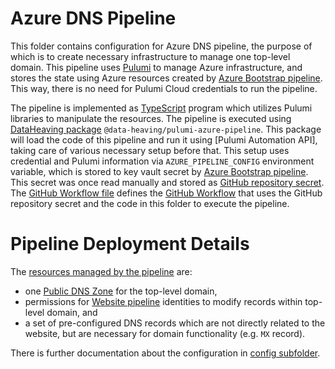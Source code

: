 # Azure DNS Pipeline
This folder contains configuration for Azure DNS pipeline, the purpose of which is to create necessary infrastructure to manage one top-level domain.
This pipeline uses [Pulumi](https://pulumi.com) to manage Azure infrastructure, and stores the state using Azure resources created by [Azure Bootstrap pipeline](../bootstrap).
This way, there is no need for Pulumi Cloud credentials to run the pipeline.

The pipeline is implemented as [TypeScript](https://www.typescriptlang.org/) program which utilizes Pulumi libraries to manipulate the resources.
The pipeline is executed using [DataHeaving package](https://github.com/DataHeaving/pulumi/tree/main/azure-pipeline) `@data-heaving/pulumi-azure-pipeline`.
This package will load the code of this pipeline and run it using [Pulumi Automation API], taking care of various necessary setup before that.
This setup uses credential and Pulumi information via `AZURE_PIPELINE_CONFIG` environment variable, which is stored to key vault secret by [Azure Bootstrap pipeline](../bootstrap).
This secret was once read manually and stored as [GitHub repository secret](https://docs.github.com/en/actions/security-guides/encrypted-secrets).
The [GitHub Workflow file](../../.github/workflows/dns.yml) defines the [GitHub Workflow](https://github.com/CodeWell-fi/website/actions/workflows/dns.yml) that uses the GitHub repository secret and the code in this folder to execute the pipeline.

# Pipeline Deployment Details
The [resources managed by the pipeline](./src/resources.ts) are:
- one [Public DNS Zone](https://docs.microsoft.com/en-us/azure/dns/dns-zones-records) for the top-level domain,
- permissions for [Website pipeline](../website) identities to modify records within top-level domain, and
- a set of pre-configured DNS records which are not directly related to the website, but are necessary for domain functionality (e.g. `MX` record).

There is further documentation about the configuration in [config subfolder](./config).